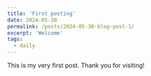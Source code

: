 ```yaml
---
title: 'First posting'
date: 2024-05-30
permalink: /posts/2024-05-30-blog-post-1/
excerpt: 'Welcome'
tags:
  - daily
---
```


This is my very first post. Thank you for visiting!